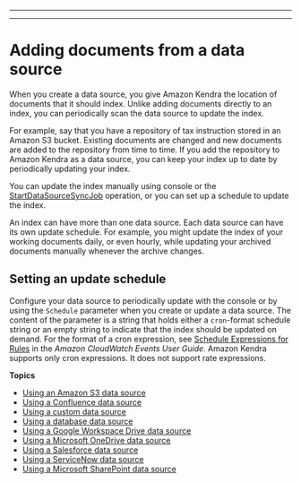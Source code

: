--------

--------

# Adding documents from a data source<a name="data-source"></a>

When you create a data source, you give Amazon Kendra the location of documents that it should index\. Unlike adding documents directly to an index, you can periodically scan the data source to update the index\. 

For example, say that you have a repository of tax instruction stored in an Amazon S3 bucket\. Existing documents are changed and new documents are added to the repository from time to time\. If you add the repository to Amazon Kendra as a data source, you can keep your index up to date by periodically updating your index\.

You can update the index manually using console or the [StartDataSourceSyncJob](API_StartDataSourceSyncJob.md) operation, or you can set up a schedule to update the index\. 

An index can have more than one data source\. Each data source can have its own update schedule\. For example, you might update the index of your working documents daily, or even hourly, while updating your archived documents manually whenever the archive changes\.

## Setting an update schedule<a name="cron"></a>

Configure your data source to periodically update with the console or by using the `Schedule` parameter when you create or update a data source\. The content of the parameter is a string that holds either a `cron`\-format schedule string or an empty string to indicate that the index should be updated on demand\. For the format of a cron expression, see [Schedule Expressions for Rules](https://docs.aws.amazon.com/AmazonCloudWatch/latest/events/ScheduledEvents.html) in the *Amazon CloudWatch Events User Guide*\. Amazon Kendra supports only cron expressions\. It does not support rate expressions\.

**Topics**
+  [Using an Amazon S3 data source](data-source-s3.md) 
+  [Using a Confluence data source](data-source-confluence.md) 
+  [Using a custom data source](data-source-custom.md) 
+  [Using a database data source](data-source-database.md) 
+  [Using a Google Workspace Drive data source](data-source-google-drive.md) 
+  [Using a Microsoft OneDrive data source](data-source-onedrive.md) 
+  [Using a Salesforce data source](data-source-salesforce.md) 
+  [Using a ServiceNow data source](data-source-servicenow.md) 
+  [Using a Microsoft SharePoint data source](data-source-sharepoint.md) 